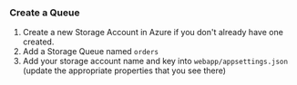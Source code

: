 ### Create a Queue

1. Create a new Storage Account in Azure if you don't already have one created.
1. Add a Storage Queue named `orders`
1. Add your storage account name and key into `webapp/appsettings.json` (update the appropriate properties that you see there)
